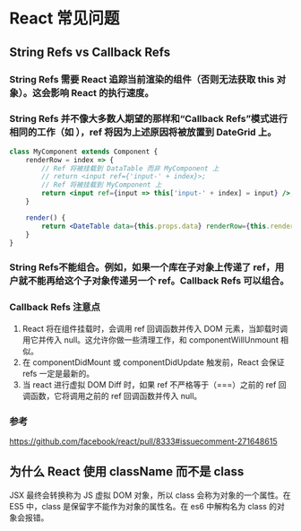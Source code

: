 # React 常见问题

## String Refs vs Callback Refs

### String Refs 需要 React 追踪当前渲染的组件（否则无法获取 this 对象）。这会影响 React 的执行速度。

### String Refs 并不像大多数人期望的那样和“Callback Refs”模式进行相同的工作（如 <DateGrid renderRow={this.renderRow} />），ref 将因为上述原因将被放置到 DateGrid 上。

```jsx
class MyComponent extends Component {
    renderRow = index => {
        // Ref 将被挂载到 DataTable 而非 MyComponent 上
        // return <input ref={'input-' + index}>;
        // Ref 将被挂载到 MyComponent 上
        return <input ref={input => this['input-' + index] = input} />;
    }

    render() {
        return <DateTable data={this.props.data} renderRow={this.renderRow}>l
    }
}
```

### String Refs不能组合。例如，如果一个库在子对象上传递了 ref，用户就不能再给这个子对象传递另一个 ref。Callback Refs 可以组合。

### Callback Refs 注意点

1. React 将在组件挂载时，会调用 ref 回调函数并传入 DOM 元素，当卸载时调用它并传入 null。这允许你做一些清理工作，和 componentWillUnmount 相似。
2. 在 componentDidMount 或 componentDidUpdate 触发前，React 会保证 refs 一定是最新的。
3. 当 react 进行虚拟 DOM Diff 时，如果 ref 不严格等于（===）之前的 ref 回调函数，它将调用之前的 ref 回调函数并传入 null。

### 参考

https://github.com/facebook/react/pull/8333#issuecomment-271648615

## 为什么 React 使用 className 而不是 class

JSX 最终会转换称为 JS 虚拟 DOM 对象，所以 class 会称为对象的一个属性。在 ES5 中，class 是保留字不能作为对象的属性名。在 es6 中解构名为 class 的对象会报错。
